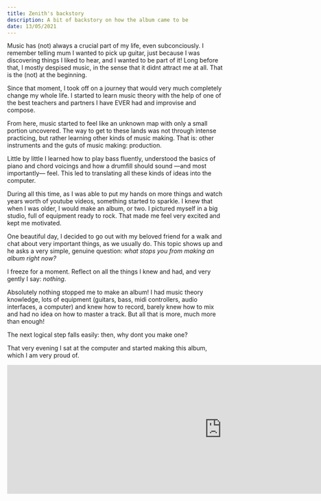 ```yaml
---
title: Zenith's backstory
description: A bit of backstory on how the album came to be
date: 13/05/2021
---
```


Music has (not) always a crucial part of my life, even subconciously. I remember telling mum I wanted to pick up guitar, just because I was discovering things I liked to hear, and I wanted to be part of it! Long before that, I mostly despised music, in the sense that it didnt attract me at all. That is the (not) at the beginning.

Since that moment, I took off on a journey that would very much completely change my whole life. I started to learn music theory with the help of one of the best teachers and partners I have EVER had and improvise and compose.

From here, music started to feel like an unknown map with only a small portion uncovered. The way to get to these lands was not through intense practicing, but rather learning other kinds of music making. That is: other instruments and the guts of music making: production.

Little by little I learned how to play bass fluently, understood the basics of piano and chord voicings and how a drumfill should sound —and most importantly— feel. This led to translating all these kinds of ideas into the computer.

During all this time, as I was able to put my hands on more things and watch years worth of youtube videos, something started to sparkle. I knew that when I was older, I would make an album, or two. I pictured myself in a big studio, full of equipment ready to rock. That made me feel very excited and kept me motivated.

One beautiful day, I decided to go out with my beloved friend for a walk and chat about very important things, as we usually do. This topic shows up and he asks a very simple, genuine question: *what stops you from making an album right now?*

I freeze for a moment. Reflect on all the things I knew and had, and very gently I say: *nothing*.

Absolutely nothing stopped me to make an album! I had music theory knowledge, lots of equipment (guitars, bass, midi controllers, audio interfaces, a computer) and knew how to record, barely knew how to mix and had no idea on how to master a track. But all that is more, much more than enough!

The next logical step falls easily: then, why dont you make one?

That very evening I sat at the computer and started making this album, which I am very proud of.


<iframe src="https://open.spotify.com/embed/album/4oXxekjpYQlgZGZ5DfVyxM" width="1000" height="300" frameborder="0" allowtransparency="true" allow="encrypted-media"></iframe>
